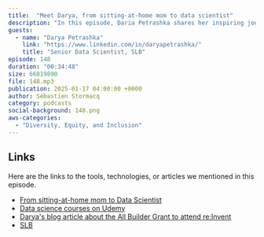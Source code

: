 ```yaml
---
title:  "Meet Darya, from sitting-at-home mom to data scientist"
description: "In this episode, Daria Petrashka shares her inspiring journey from being a stay-at-home mom to becoming a data scientist. She discusses the challenges she faced in transitioning to a tech career, the importance of mentorship, and her experiences with cloud computing. Daria emphasizes the significance of community engagement and offers valuable advice for aspiring tech professionals, particularly women. She also addresses the common struggle of imposter syndrome and highlights the importance of continuous learning and support in career development."
guests:
  - name: "Darya Petrashka"
    link: "https://www.linkedin.com/in/daryapetrashka/"
    title: "Senior Data Scientist, SLB"
episode: 148
duration: "00:34:48" 
size: 66819890
file: 148.mp3	
publication: 2025-01-17 04:00:00 +0000
author: Sébastien Stormacq
category: podcasts
social-background: 148.png
aws-categories:
  - "Diversity, Equity, and Inclusion"
---
```


## Links

Here are the links to the tools, technologies, or articles we mentioned in this episode.

- [From sitting-at-home mom to Data Scientist](https://community.aws/content/2fSeNg9i4tnvmVz7twxmnppCwNS/from-sitting-at-home-mom-to-data-scientist#comments)
- [Data science courses on Udemy](https://www.udemy.com/courses/search/?src=ukw&q=data+science)
- [Darya's blog article about the All Builder Grant to attend re:Invent](https://community.aws/content/2iga3e457iDcDlNjJxlA7XOH7eo/all-builders-welcome-grant-attend-aws-re-invent-for-free?lang=en)
- [SLB](https://www.slb.com/)
